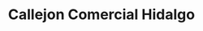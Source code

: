 ---
title: "Callejon Comercial Hidalgo"
url: /cholula-de-rivadavia/callejon-comercial-hidalgo/
shop: centro comercial
---